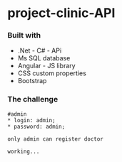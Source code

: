 ﻿# project-clinic-API

### Built with

- .Net - C# - APi
- Ms SQL database
- Angular - JS library
- CSS custom properties
- Bootstrap

### The challenge

```
#admin
* login: admin;
* password: admin;
```
```
only admin can register doctor  
```
```
working...
```


